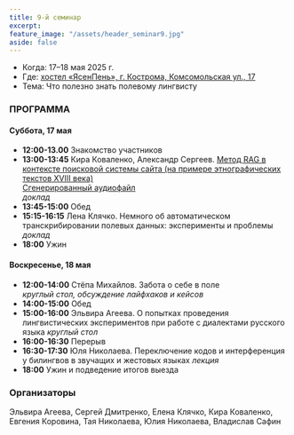 ```yaml
---
title: 9-й семинар
excerpt: 
feature_image: "/assets/header_seminar9.jpg"
aside: false
---
```


- Когда: 17–18 мая 2025 г.
- Где: [хостел «ЯсенПень», г. Кострома, Комсомольская ул., 17](https://maps.app.goo.gl/B8JxVVT3meJYc4sB8)
- Тема: Что полезно знать полевому лингвисту

### ПРОГРАММА
 
#### Суббота, 17 мая

- **12:00-13.00** Знакомство участников
- **13:00-13:45** Кира Коваленко, Александр Сергеев. [Метод RAG в контексте поисковой системы сайта (на примере этнографических текстов XVIII века)](/assets/files/9_kovalenko-sergeev.pdf)  
[Сгенерированный аудиофайл](/assets/files/9_kovalenko-sergeev.wav)  
*доклад*
- **13:45-15:00** Обед
- **15:15-16:15** Лена Клячко. Немного об автоматическом транскрибировании полевых данных: эксперименты и проблемы  
  *доклад*
- **18:00** Ужин

#### Воскресенье, 18 мая

- **12:00-14:00** Стёпа Михайлов. Забота о себе в поле  
*круглый стол, обсуждение лайфхаков и кейсов*
- **14:00-15:00** Обед
- **15:00-16:00** Эльвира Агеева. О попытках проведения лингвистических экспериментов при работе с диалектами русского языка 
  *круглый стол*
- **16:00-16:30** Перерыв
- **16:30-17:30** Юля Николаева. Переключение кодов и интерференция у билингвов в звучащих и жестовых языках *лекция*
- **18:00** Ужин и подведение итогов выезда

### Организаторы

Эльвира Агеева, Сергей Дмитренко, Елена Клячко, Кира Коваленко, Евгения Коровина, Тая Николаева, Юлия Николаева, Владислав Сафин
